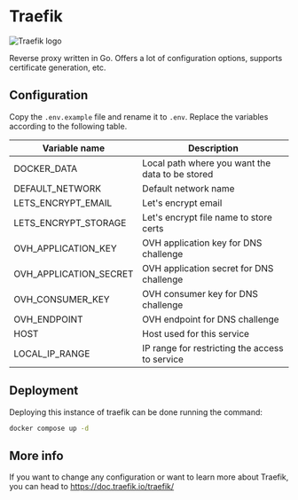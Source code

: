 # Traefik

![Traefik logo](https://4057985046-files.gitbook.io/~/files/v0/b/gitbook-x-prod.appspot.com/o/spaces%2F-MhuHu35r-jv6X4gG8MQ%2Fuploads%2FCFOkzlFh23IMYvSkSoe6%2Ftraefik-logo.jpg?alt=media&token=33c6b6a6-fb44-4b89-bce3-1c13ee62d0ce)

Reverse proxy written in Go. Offers a lot of configuration options, supports certificate generation, etc.

## Configuration

Copy the `.env.example` file and rename it to `.env`. Replace the variables according to the following table.

| Variable name           | Description                                      |
|-------------------------|--------------------------------------------------|
| DOCKER_DATA             | Local path where you want the data to be stored |
| DEFAULT_NETWORK         | Default network name                             |
| LETS_ENCRYPT_EMAIL      | Let's encrypt email                              |
| LETS_ENCRYPT_STORAGE    | Let's encrypt file name to store certs           |
| OVH_APPLICATION_KEY     | OVH application key for DNS challenge            |
| OVH_APPLICATION_SECRET  | OVH application secret for DNS challenge         |
| OVH_CONSUMER_KEY        | OVH consumer key for DNS challenge               |
| OVH_ENDPOINT            | OVH endpoint for DNS challenge                   |
| HOST                    | Host used for this service                       |
| LOCAL_IP_RANGE          | IP range for restricting the access to service   |

## Deployment

Deploying this instance of traefik can be done running the command:

```bash
docker compose up -d
```

## More info

If you want to change any configuration or want to learn more about Traefik, you can head to https://doc.traefik.io/traefik/